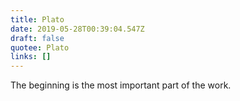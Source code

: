 ```yaml
---
title: Plato
date: 2019-05-28T00:39:04.547Z
draft: false
quotee: Plato
links: []
---
```


The beginning is the most important part of the work.